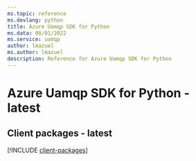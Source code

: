 ```yaml
---
ms.topic: reference
ms.devlang: python
title: Azure Uamqp SDK for Python
ms.data: 08/01/2022
ms.service: uamqp
author: lmazuel
ms.author: lmazuel
description: Reference for Azure Uamqp SDK for Python
---
```

# Azure Uamqp SDK for Python - latest

## Client packages - latest
[!INCLUDE [client-packages](uamqp-client-index.md)]